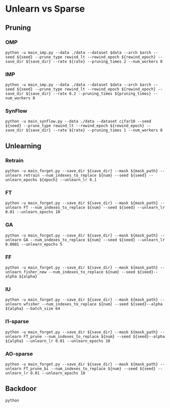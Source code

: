 # Unlearn vs Sparse

## Pruning

### OMP

```python -u main_imp.py --data ./data --dataset $data --arch $arch --seed ${seed} --prune_type rewind_lt --rewind_epoch ${rewind_epoch} --save_dir ${save_dir} --rate ${rate} --pruning_times 2 --num_workers 8```

### IMP

```python -u main_imp.py --data ./data --dataset $data --arch $arch --seed ${seed} --prune_type rewind_lt --rewind_epoch ${rewind_epoch} --save_dir ${save_dir} --rate 0.2 --pruning_times ${pruning_times} --num_workers 8```

### SynFlow

```python -u main_synflow.py --data ./data --dataset cifar10 --seed ${seed} --prune_type rewind_lt --rewind_epoch ${rewind_epoch} --save_dir ${save_dir} --rate ${rate} --pruning_times 1 --num_workers 8```

## Unlearning

### Retrain

```python -u main_forget.py --save_dir ${save_dir} --mask ${mask_path} --unlearn retrain --num_indexes_to_replace ${num} --seed ${seed} --unlearn_epochs ${epoch} --unlearn_lr 0.1```

### FT

```python -u main_forget.py --save_dir ${save_dir} --mask ${mask_path} --unlearn FT --num_indexes_to_replace ${num} --seed ${seed} --unlearn_lr 0.01 --unlearn_epochs 10```

### GA

```python -u main_forget.py --save_dir ${save_dir} --mask ${mask_path} --unlearn GA --num_indexes_to_replace ${num} --seed ${seed} --unlearn_lr 0.0001 --unlearn_epochs 5```

### FF

```python -u main_forget.py --save_dir ${save_dir} --mask ${mask_path} --unlearn fisher_new --num_indexes_to_replace ${num} --seed ${seed}--alpha ${alpha}```

### IU

```python -u main_forget.py --save_dir ${save_dir} --mask ${mask_path} --unlearn wfisher --num_indexes_to_replace ${num} --seed ${seed}--alpha ${alpha} --batch_size 64```

### l1-sparse

```python -u main_forget.py --save_dir ${save_dir} --mask ${mask_path} --unlearn FT_prune --num_indexes_to_replace ${num} --seed ${seed}--alpha ${alpha} --unlearn_lr 0.01 --unlearn_epochs 10```

### AO-sparse

```python -u main_forget.py --save_dir ${save_dir} --mask ${mask_path} --unlearn FT_prune_bi --num_indexes_to_replace ${num} --seed ${seed} --unlearn_lr 0.01 --unlearn_epochs 10```

## Backdoor

```python```